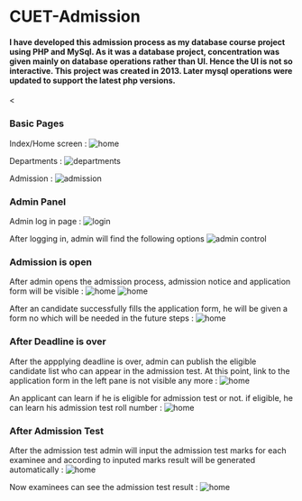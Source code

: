 # CUET-Admission
<h4>I have developed this admission process as my database course project using PHP and MySql. As it was a database project, concentration was given mainly on database operations rather than UI. Hence the UI is not so interactive. This project was created in 2013. Later mysql operations were updated to support the latest php versions.</h4>


<<b><h3>Basic Pages</h3></b>

Index/Home screen : 
![home](https://github.com/arnab-barua/CUET-Admission/blob/master/screenshots/index.JPG)

Departments : 
![departments](https://github.com/arnab-barua/CUET-Admission/blob/master/screenshots/departments.JPG)

Admission : 
![admission](https://github.com/arnab-barua/CUET-Admission/blob/master/screenshots/admission.JPG)



<b><h3>Admin Panel</h3></b>

Admin log in page : 
![login](https://github.com/arnab-barua/CUET-Admission/blob/master/screenshots/login.JPG)

After logging in, admin will find the following options
![admin control](https://github.com/arnab-barua/CUET-Admission/blob/master/screenshots/admin.JPG)



<b><h3>Admission is open</h3></b>

After admin opens the admission process, admission notice and application form will be visible : 
![home](https://github.com/arnab-barua/CUET-Admission/blob/master/screenshots/admission_notice.JPG)
![home](https://github.com/arnab-barua/CUET-Admission/blob/master/screenshots/application_form.JPG)

After an candidate successfully fills the application form, he will be given a form no which will be needed in the future steps : 
![home](https://github.com/arnab-barua/CUET-Admission/blob/master/screenshots/Form_no.JPG)



<b><h3>After Deadline is over</h3></b>

After the appplying deadline is over, admin can publish the eligible candidate list who can appear in the admission test. At this point, link to the application form in the left pane is not visible any more : 
![home](https://github.com/arnab-barua/CUET-Admission/blob/master/screenshots/create_eligible.JPG)

An applicant can learn if he is eligible for admission test or not. if eligible, he can learn his admission test roll number : 
![home](https://github.com/arnab-barua/CUET-Admission/blob/master/screenshots/eligible_list.JPG)



<b><h3>After Admission Test</h3></b>

After the admission test admin will input the admission test marks for each examinee and according to inputed marks result will be generated automatically : 
![home](https://github.com/arnab-barua/CUET-Admission/blob/master/screenshots/test_marks.JPG)

Now examinees can see the admission test result : 
![home](https://github.com/arnab-barua/CUET-Admission/blob/master/screenshots/test_result.JPG)
